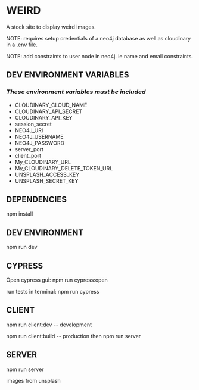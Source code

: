 # WEIRD

A stock site to display weird images.

NOTE: requires setup credentials of a neo4j database as well as cloudinary in a .env file.

NOTE: add constraints to user node in neo4j. ie name and email constraints.

## DEV ENVIRONMENT VARIABLES

### *These environment variables must be included*

* CLOUDINARY_CLOUD_NAME
* CLOUDINARY_API_SECRET
* CLOUDINARY_API_KEY
* session_secret
* NEO4J_URI
* NEO4J_USERNAME
* NEO4J_PASSWORD
* server_port
* client_port
* My_CLOUDINARY_URL
* My_CLOUDINARY_DELETE_TOKEN_URL
* UNSPLASH_ACCESS_KEY
* UNSPLASH_SECRET_KEY

## DEPENDENCIES

npm install

## DEV ENVIRONMENT

npm run dev

## CYPRESS

Open cypress gui: npm run cypress:open

run tests in terminal: npm run cypress

## CLIENT

npm run client:dev -- development

npm run client:build -- production then npm run server

## SERVER

npm run server

images from unsplash
